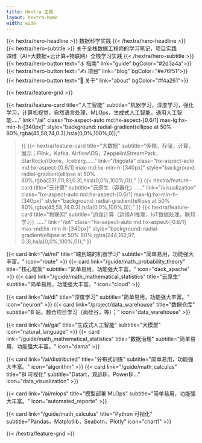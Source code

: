 ```yaml
---
title: Hextra 主题
layout: hextra-home
width: wide  
---
```


<div class="hx-mb-4">
{{< hextra/hero-headline >}}
  数据科学实践
{{< /hextra/hero-headline >}}
</div>

<div class="hx-mb-6">
{{< hextra/hero-subtitle >}}
  关于全栈数据工程师的学习笔记，项目实践&nbsp;<br class="sm:hx-block hx-hidden" />
  四维（AI+大数据+云计算+物联网）全栈学习实践
{{< /hextra/hero-subtitle >}}
</div>


<div class="hx-mb-8">
{{< hextra/hero-button text="⚓ 指南" link="guide" bgColor="#2d3a4a">}}
{{< hextra/hero-button text="✍ 项目" link="blog"  bgColor="#e76f51">}}
{{< hextra/hero-button text="👻 关于" link="about" bgColor="#f4a261">}}
</div>


<div class="hx-mt-6"></div>

{{< hextra/feature-grid >}}

  {{< hextra/feature-card
    title="人工智能"
    subtitle="机器学习，深度学习，强化学习，计算机视觉，自然语言处理，MLOps，生成式人工智能，通用人工智能....."
    link="/ai"
    class="hx-aspect-auto md:hx-aspect-[0.6/1] max-lg:hx-min-h-[340px]"
    style="background: radial-gradient(ellipse at 50% 80%,rgba(45,58,74,0.3),hsla(0,0%,100%,0));"
  >}}
  {{< hextra/feature-card
    title="大数据"
    subtitle="传输，存储，计算，展示；Flink，Kafka, Airflow\DS，Zeppelin\StreamPark，StarRocks\Doris，Iceberg......"
    link="/bigdata"
    class="hx-aspect-auto md:hx-aspect-[0.6/1] max-md:hx-min-h-[340px]"
    style="background: radial-gradient(ellipse at 50% 80%,rgba(231,111,81,0.3),hsla(0,0%,100%,0));"
  >}}
  {{< hextra/feature-card
    title="云计算"
    subtitle="云原生（容器化）....."
    link="/visualization"
    class="hx-aspect-auto md:hx-aspect-[0.6/1] max-lg:hx-min-h-[340px]"
    style="background: radial-gradient(ellipse at 50% 80%,rgba(45,58,74,0.3),hsla(0,0%,100%,0));"
  >}}
  {{< hextra/feature-card
    title="物联网"
    subtitle="边缘计算（边缘AI推理，IoT数据处理，联邦学习）....."
    link="/iot"
    class="hx-aspect-auto md:hx-aspect-[0.6/1] max-md:hx-min-h-[340px]"
    style="background: radial-gradient(ellipse at 50% 80%,rgba(244,162,97, 0.3),hsla(0,0%,100%,0));"
  >}}


  {{< card link="/ai/ml" title="端到端的机器学习"  subtitle="简单易用，功能强大丰富。" icon="route" >}}
  {{< card link="/guide/math_probability_theory" title="核心框架"  subtitle="简单易用，功能强大丰富。" icon="dack_apache" >}}
  {{< card link="/guide/math_mathematical_statistics" title="云原生" subtitle="简单易用，功能强大丰富。" icon="cloud" >}}
  <div></div>

  {{< card link="/ai/dl" title="深度学习" subtitle="简单易用，功能强大丰富。" icon="neuron" >}}
  {{< card link="/project/data_warehouse" title="数据仓库" subtitle="B 站，数仓项目学习（尚硅谷，等）；" icon="data_warehouse" >}}
  <div></div>
  <div></div>
  

  {{< card link="/ai/gai" title="生成式人工智能" subtitle="大模型" icon="natural_language" >}}
  {{< card link="/guide/math_mathematical_statistics" title="数据治理" subtitle="简单易用，功能强大丰富。" icon="dama" >}}
  <div></div>
  <div></div>
  

  {{< card link="/ai/distributed" title="分布式训练" subtitle="简单易用，功能强大丰富。" icon="algorithm" >}}
  {{< card link="/guide/math_calculus" title="BI 可视化"  subtitle="Datart，观远BI，PowerBI..." icon="data_visualization" >}}
  <div></div>
  <div></div>

  {{< card link="/ai/mlops" title="模型部署 MLOps" subtitle="简单易用，功能强大丰富。" icon="automated_reporte" >}}
  <div></div>
  <div></div>
  <div></div>

  {{< card link="/guide/math_calculus" title="Python 可视化"  subtitle="Pandas，Matplotlib，Seabotn，Plotly" icon="chart1" >}}
  <div></div>
  <div></div>
  <div></div>
{{< /hextra/feature-grid >}}



